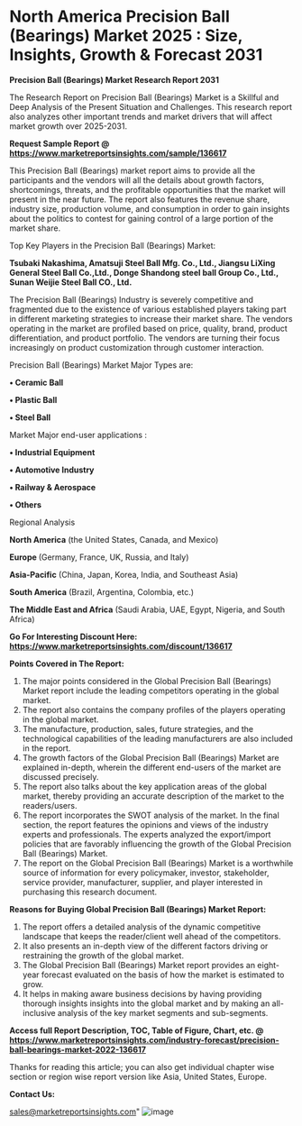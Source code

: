 # North America Precision Ball (Bearings) Market 2025 : Size, Insights, Growth & Forecast 2031

<strong>Precision Ball (Bearings) Market Research Report 2031</strong>

The Research Report on Precision Ball (Bearings) Market is a Skillful and Deep Analysis of the Present Situation and Challenges. This research report also analyzes other important trends and market drivers that will affect market growth over 2025-2031.

<strong>Request Sample Report @ <a href=https://www.marketreportsinsights.com/sample/136617>https://www.marketreportsinsights.com/sample/136617</a></strong>

This Precision Ball (Bearings) market report aims to provide all the participants and the vendors will all the details about growth factors, shortcomings, threats, and the profitable opportunities that the market will present in the near future. The report also features the revenue share, industry size, production volume, and consumption in order to gain insights about the politics to contest for gaining control of a large portion of the market share.

Top Key Players in the Precision Ball (Bearings) Market:

<strong>Tsubaki Nakashima, Amatsuji Steel Ball Mfg. Co., Ltd., Jiangsu LiXing General Steel Ball Co.,Ltd., Donge Shandong steel ball Group Co., Ltd., Sunan Weijie Steel Ball CO., Ltd.</strong>

The Precision Ball (Bearings) Industry is severely competitive and fragmented due to the existence of various established players taking part in different marketing strategies to increase their market share. The vendors operating in the market are profiled based on price, quality, brand, product differentiation, and product portfolio. The vendors are turning their focus increasingly on product customization through customer interaction.

Precision Ball (Bearings) Market Major Types are:

<strong>• Ceramic Ball

• Plastic Ball

• Steel Ball</strong>

Market Major end-user applications :

<strong>• Industrial Equipment

• Automotive Industry

• Railway & Aerospace

• Others</strong>

Regional Analysis

</u><strong><b>North America</b></strong> (the United States, Canada, and Mexico)

<strong><b>Europe </b></strong>(Germany, France, UK, Russia, and Italy)

<strong><b>Asia-Pacific</b></strong> (China, Japan, Korea, India, and Southeast Asia)

<strong><b>South America</b></strong> (Brazil, Argentina, Colombia, etc.)

<strong><b>The Middle East and Africa</b></strong> (Saudi Arabia, UAE, Egypt, Nigeria, and South Africa)

<strong>Go For Interesting Discount Here: <a href=https://www.marketreportsinsights.com/discount/136617>https://www.marketreportsinsights.com/discount/136617</a></strong>

<strong>Points Covered in The Report:</strong>
<ol>
  <li>The major points considered in the Global Precision Ball (Bearings) Market report include the leading competitors operating in the global market.</li>
  <li>The report also contains the company profiles of the players operating in the global market.</li>
  <li>The manufacture, production, sales, future strategies, and the technological capabilities of the leading manufacturers are also included in the report.</li>
  <li>The growth factors of the Global Precision Ball (Bearings) Market are explained in-depth, wherein the different end-users of the market are discussed precisely.</li>
  <li>The report also talks about the key application areas of the global market, thereby providing an accurate description of the market to the readers/users.</li>
  <li>The report incorporates the SWOT analysis of the market. In the final section, the report features the opinions and views of the industry experts and professionals. The experts analyzed the export/import policies that are favorably influencing the growth of the Global Precision Ball (Bearings) Market.</li>
  <li>The report on the Global Precision Ball (Bearings) Market is a worthwhile source of information for every policymaker, investor, stakeholder, service provider, manufacturer, supplier, and player interested in purchasing this research document.</li>
</ol>
<strong>Reasons for Buying Global Precision Ball (Bearings) Market Report:</strong>

<ol>
  <li>The report offers a detailed analysis of the dynamic competitive landscape that keeps the reader/client well ahead of the competitors.</li>
  <li>It also presents an in-depth view of the different factors driving or restraining the growth of the global market.</li>
  <li>The Global Precision Ball (Bearings) Market report provides an eight-year forecast evaluated on the basis of how the market is estimated to grow.</li>
  <li>It helps in making aware business decisions by having providing thorough insights insights into the global market and by making an all-inclusive analysis of the key market segments and sub-segments.</li>
</ol>
<strong>Access full Report Description, TOC, Table of Figure, Chart, etc. @ <a href=https://www.marketreportsinsights.com/industry-forecast/precision-ball-bearings-market-2022-136617>https://www.marketreportsinsights.com/industry-forecast/precision-ball-bearings-market-2022-136617</a></strong>


Thanks for reading this article; you can also get individual chapter wise section or region wise report version like Asia, United States, Europe.

<strong>Contact Us:</strong>

sales@marketreportsinsights.com"
![image](https://github.com/user-attachments/assets/04a5e5f6-d6c4-41d4-9745-027fa78f5953)
